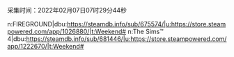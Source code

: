 采集时间：2022年02月07日07时29分44秒

n:FIREGROUND|dbu:https://steamdb.info/sub/675574/|u:https://store.steampowered.com/app/1026880/|t:Weekend#
n:The Sims™ 4|dbu:https://steamdb.info/sub/681446/|u:https://store.steampowered.com/app/1222670/|t:Weekend#
